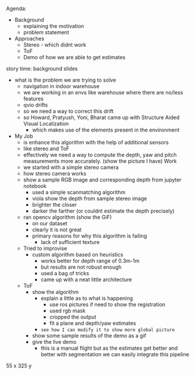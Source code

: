 
Agenda:
- Background 
	- explaining the motivation
	- problem statement
- Approaches
	- Stereo - which didnt work
	- ToF
	- Demo of how we are able to get estimates


story time:
background slides 
- what is the problem we are trying to solve 
	- navigation in indoor warehouse
	- we are working in an envs like warehouse where there are no/less features
	- qvio drifts 
	- so we need a way to correct this drift
	- so Howard, Pratyush, Yoni, Bharat came up with Structure Aided Visual Localization
		- which makes use of the elements present in the environment
- My Job 
	- is enhance this algorithm with the help of additional sensors 
	- like stereo and ToF
	- effectively we need a way to compute the depth, yaw and pitch measurements more accurately. (show the picture I have)
 Work
	- we started with a simple stereo camera 
	- how stereo camera works
	- show a sample RGB image and corresponding depth from jupyter notebook
		- used a simple scanmatching algorithm 
		- viola show the depth from sample stereo image
		- brighter the closer
		- darker the farther (or couldnt estimate the depth precisely)
	- ran opencv algorithm (show the GiF)
		- on our dataset
		- clearly it is not great
		- primary reasons for why this algorithm is failing
			- lack of sufficient texture
	- Tried to improvise
		- custom algorithm based on heuristics
			- works better for depth range of 0.3m-1m
			- but results are not robust enough
			- used a bag of tricks 
			- came up with a neat little architecture
	- ToF
		- show the algorithm
			- explain a little as to what is happening
				- use ros pictures if need to show the registration
				- used rgb mask
				- cropped the output
				- fit a plane and depth/yaw estimates
			- `see how I can modify it to show more global picture`
		- show some sample results of the demo as a gif
		- give the live demo
			- this is a manual flight but as the estimates get better and better with segmentation we can easily integrate this pipeline




55 x 
325 y
